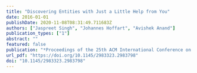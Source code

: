 ```yaml
---
title: "Discovering Entities with Just a Little Help from You"
date: 2016-01-01
publishDate: 2020-11-08T08:31:49.711683Z
authors: ["Jaspreet Singh", "Johannes Hoffart", "Avishek Anand"]
publication_types: ["1"]
abstract: ""
featured: false
publication: "*Proceedings of the 25th ACM International Conference on Information and Knowledge Management, CIKM 2016, Indianapolis, IN, USA, October 24-28, 2016*"
url_pdf: "https://doi.org/10.1145/2983323.2983798"
doi: "10.1145/2983323.2983798"
---
```


